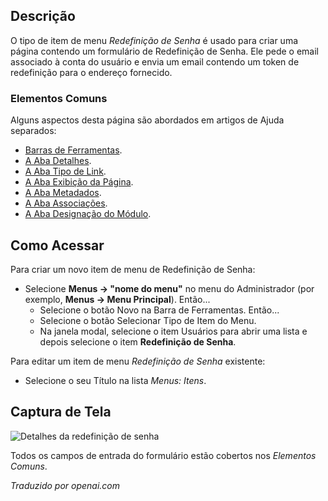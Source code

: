 <!-- Filename: Help4.x:Menu_Item:_Password_Reset  / Display title: Redefinição de Senha -->

## Descrição

O tipo de item de menu *Redefinição de Senha* é usado para criar uma página
contendo um formulário de Redefinição de Senha. Ele pede o email associado à
conta do usuário e envia um email contendo um token de redefinição para o
endereço fornecido.

### Elementos Comuns

Alguns aspectos desta página são abordados em artigos de Ajuda separados:

* [Barras de Ferramentas](jdocmanual?article=help/common-elements/toolbars).
* [A Aba Detalhes](jdocmanual?article=help/menu-items-common/menu-item-details).
* [A Aba Tipo de Link](jdocmanual?article=help/menu-items-common/menu-item-link-type).
* [A Aba Exibição da Página](jdocmanual?article=help/menu-items-common/menu-item-page-display).
* [A Aba Metadados](jdocmanual?article=help/menu-items-common/menu-item-metadata).
* [A Aba Associações](jdocmanual?article=help/common-elements/edit-associations).
* [A Aba Designação do Módulo](jdocmanual?article=help/menu-items-common/menu-item-module-assignment).

## Como Acessar

Para criar um novo item de menu de Redefinição de Senha:

- Selecione **Menus → "nome do menu"** no menu do Administrador
  (por exemplo, **Menus → Menu Principal**). Então...
  - Selecione o botão Novo na Barra de Ferramentas. Então...
  - Selecione o botão Selecionar Tipo de Item do Menu.
  - Na janela modal, selecione o item Usuários para abrir uma lista e depois
    selecione o item **Redefinição de Senha**.

Para editar um item de menu *Redefinição de Senha* existente:

- Selecione o seu Título na lista *Menus: Itens*.

## Captura de Tela

![Detalhes da redefinição de senha](../../../ptbr/images/menu-items/users-password-reset-details-tab.png)

Todos os campos de entrada do formulário estão cobertos nos *Elementos Comuns*.

*Traduzido por openai.com*

